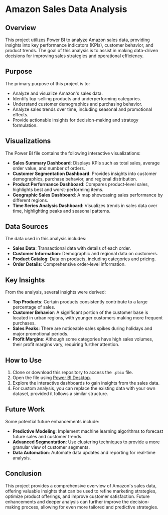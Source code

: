 # Amazon Sales Data Analysis

## Overview
This project utilizes Power BI to analyze Amazon sales data, providing insights into key performance indicators (KPIs), customer behavior, and product trends. The goal of this analysis is to assist in making data-driven decisions for improving sales strategies and operational efficiency.

## Purpose
The primary purpose of this project is to:
- Analyze and visualize Amazon's sales data.
- Identify top-selling products and underperforming categories.
- Understand customer demographics and purchasing behavior.
- Analyze sales trends over time, including seasonal and promotional effects.
- Provide actionable insights for decision-making and strategy formulation.

## Visualizations
The Power BI file contains the following interactive visualizations:
- **Sales Summary Dashboard**: Displays KPIs such as total sales, average order value, and number of orders.
- **Customer Segmentation Dashboard**: Provides insights into customer demographics, purchase behavior, and regional distribution.
- **Product Performance Dashboard**: Compares product-level sales, highlights best and worst-performing items.
- **Geographic Sales Dashboard**: A map showcasing sales performance by different regions.
- **Time Series Analysis Dashboard**: Visualizes trends in sales data over time, highlighting peaks and seasonal patterns.

## Data Sources
The data used in this analysis includes:
- **Sales Data**: Transactional data with details of each order.
- **Customer Information**: Demographic and regional data on customers.
- **Product Catalog**: Data on products, including categories and pricing.
- **Order Details**: Comprehensive order-level information.

## Key Insights
From the analysis, several insights were derived:
- **Top Products**: Certain products consistently contribute to a large percentage of sales.
- **Customer Behavior**: A significant portion of the customer base is located in urban regions, with younger customers making more frequent purchases.
- **Sales Peaks**: There are noticeable sales spikes during holidays and major promotional periods.
- **Profit Margins**: Although some categories have high sales volumes, their profit margins vary, requiring further attention.

## How to Use
1. Clone or download this repository to access the `.pbix` file.
2. Open the file using [Power BI Desktop](https://powerbi.microsoft.com/desktop/).
3. Explore the interactive dashboards to gain insights from the sales data.
4. For custom analysis, you can replace the existing data with your own dataset, provided it follows a similar structure.

## Future Work
Some potential future enhancements include:
- **Predictive Modeling**: Implement machine learning algorithms to forecast future sales and customer trends.
- **Advanced Segmentation**: Use clustering techniques to provide a more granular view of customer segments.
- **Data Automation**: Automate data updates and reporting for real-time analysis.

## Conclusion
This project provides a comprehensive overview of Amazon's sales data, offering valuable insights that can be used to refine marketing strategies, optimize product offerings, and improve customer satisfaction. Future enhancements and deeper analysis can further improve the decision-making process, allowing for even more tailored and predictive strategies.
